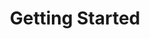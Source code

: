 ---
image: /images/logo.png
title: Getting Started
position: 1.02
content_markdown: |-
      ![API Image](/images/logo.png){:class="img-responsive"}  <br>
      ###### Welcome to the API documentation page <br>
      ###### Here's a diagram of how Nodes and Relationships work: 

     
      ![API Image](/images/nodes_and_rel.png){:class="img-responsive"} <br> 
      Here's another image:
      ![API Image](/images/allservices_diagram.png){:class="img-responsive"} <br> 
      ### This API document is designed for those interested in developing for the platform.
      ### This API is still under development and is a work in progress.
      ![API Image](/images/nodes_and_rel.png){:class="img-responsive"} <br> 
      Here's another image:
      ![API Image](/images/allservices_diagram.png){:class="img-responsive"} <br> 
      ###### This API document is designed for those interested in developing for the platform.
      This API is still under development and is a work in progress.

left_code_blocks:
  - code_block: |-
      {
        "error": true,
        "message": "error message here"
      }
    title: Response
    language: json
    right_code_blocks:
  - code_block: "{\r\n  \"error\": true,\r\n  \"message\": \"error message here\"\r\n}\r\n\r\n{\r\n    \"message\": \"Internal Server Error\",\r\n    \"request-id\": \"4f6bfd02-e367-4a61-90c7-832d0226dd8c\"\r\n}"
    title: Error Examples
    language: json
right_code_blocks:
  - code_block: |2-
      {
        "id": 3,
        "status": "deleted"
      }
    title: Test for image
    language: json
  - code_block: |2-
      {
        "error": true,
        "message": "Book doesn't exist"
      }
      ![API Image](/images/logo.png){:class="img-responsive"} 
    title: Error
    language: json
---